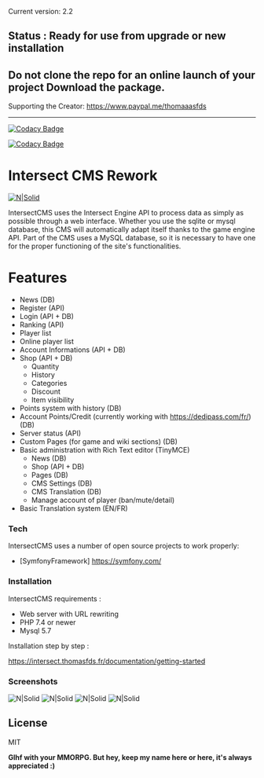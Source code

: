 Current version: 2.2

## Status : Ready for use from upgrade or new installation
## Do not clone the repo for an online launch of your project Download the package.

Supporting the Creator: https://www.paypal.me/thomaaasfds

 -------------------------

 [![Codacy Badge](https://app.codacy.com/project/badge/Grade/334647c6a15641a18a4a03510b0c9ab7)](https://www.codacy.com/gh/Thomasfds/intersect-cms-unleashed/dashboard?utm_source=github.com&amp;utm_medium=referral&amp;utm_content=Thomasfds/intersect-cms-unleashed&amp;utm_campaign=Badge_Grade)
 
 [![Codacy Badge](https://api.codacy.com/project/badge/Grade/20694175670d4167b4fab125c0108e04)](https://app.codacy.com/gh/Thomasfds/intersect-cms-unleashed?utm_source=github.com&utm_medium=referral&utm_content=Thomasfds/intersect-cms-unleashed&utm_campaign=Badge_Grade_Settings)
 
# Intersect CMS Rework

[![N|Solid](https://s3.us-east-2.amazonaws.com/ascensiongamedev/filehost/a4727b61d3221e25d4960d124f383986.png)](https://www.freemmorpgmaker.com/)

IntersectCMS uses the Intersect Engine API to process data as simply as possible through a web interface. Whether you use the sqlite or mysql database, this CMS will automatically adapt itself thanks to the game engine API. Part of the CMS uses a MySQL database, so it is necessary to have one for the proper functioning of the site's functionalities.

# Features

- News (DB)
- Register (API)
- Login (API + DB)
- Ranking (API)
- Player list
- Online player list
- Account Informations (API + DB)
- Shop (API + DB)
    - Quantity
    - History
    - Categories 
    - Discount
    - Item visibility
- Points system with history (DB)
- Account Points/Credit (currently working with https://dedipass.com/fr/) (DB)
- Server status (API)
- Custom Pages (for game and wiki sections) (DB)
- Basic administration with Rich Text editor (TinyMCE)
    - News (DB)
    - Shop (API + DB)
    - Pages (DB)
    - CMS Settings (DB)
    - CMS Translation (DB)
    - Manage account of player (ban/mute/detail)
- Basic Translation system (EN/FR)


### Tech

IntersectCMS uses a number of open source projects to work properly:

* [SymfonyFramework] https://symfony.com/


### Installation

IntersectCMS requirements :

- Web server with URL rewriting
- PHP 7.4 or newer
- Mysql 5.7

Installation step by step :

https://intersect.thomasfds.fr/documentation/getting-started

### Screenshots

![N|Solid](https://i.postimg.cc/sX55nFyD/1.png)
![N|Solid](https://i.postimg.cc/Xq8dbwpR/2.png)
![N|Solid](https://i.postimg.cc/Y0kYZXqN/3.png)
![N|Solid](https://i.postimg.cc/6qY2StPw/4.png)

License
----

MIT


**Glhf with your MMORPG. But hey, keep my name here or here, it's always appreciated :)**
